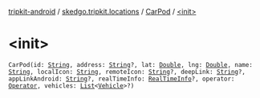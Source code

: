 [tripkit-android](../../index.md) / [skedgo.tripkit.locations](../index.md) / [CarPod](index.md) / [&lt;init&gt;](./-init-.md)

# &lt;init&gt;

`CarPod(id: `[`String`](https://kotlinlang.org/api/latest/jvm/stdlib/kotlin/-string/index.html)`, address: `[`String`](https://kotlinlang.org/api/latest/jvm/stdlib/kotlin/-string/index.html)`?, lat: `[`Double`](https://kotlinlang.org/api/latest/jvm/stdlib/kotlin/-double/index.html)`, lng: `[`Double`](https://kotlinlang.org/api/latest/jvm/stdlib/kotlin/-double/index.html)`, name: `[`String`](https://kotlinlang.org/api/latest/jvm/stdlib/kotlin/-string/index.html)`, localIcon: `[`String`](https://kotlinlang.org/api/latest/jvm/stdlib/kotlin/-string/index.html)`, remoteIcon: `[`String`](https://kotlinlang.org/api/latest/jvm/stdlib/kotlin/-string/index.html)`?, deepLink: `[`String`](https://kotlinlang.org/api/latest/jvm/stdlib/kotlin/-string/index.html)`?, appLinkAndroid: `[`String`](https://kotlinlang.org/api/latest/jvm/stdlib/kotlin/-string/index.html)`?, realTimeInfo: `[`RealTimeInfo`](../-real-time-info/index.md)`?, operator: `[`Operator`](../-operator/index.md)`, vehicles: `[`List`](https://kotlinlang.org/api/latest/jvm/stdlib/kotlin.collections/-list/index.html)`<`[`Vehicle`](../-vehicle/index.md)`>?)`